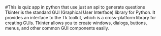 #This is quiz app in python that use just an api to generate questions 
Tkinter is the standard GUI (Graphical User Interface) library for Python. It provides an interface to the Tk toolkit, which is a cross-platform library for creating GUIs. Tkinter allows you to create windows, dialogs, buttons, menus, and other common GUI components easily.